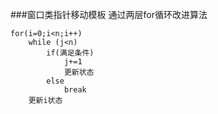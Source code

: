 ###窗口类指针移动模板
通过两层for循环改进算法  
```python3
for(i=0;i<n;i++)
	while (j<n)
		if(满足条件)
			j+=1
			更新状态  
		else
			break
	更新i状态  
```  